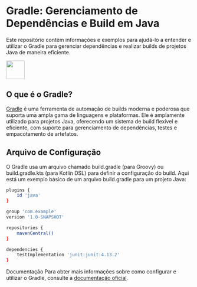 # Gradle: Gerenciamento de Dependências e Build em Java 

Este repositório contém informações e exemplos para ajudá-lo a entender e utilizar o Gradle para gerenciar dependências e realizar builds de projetos Java de maneira eficiente.

[<img src="https://skillicons.dev/icons?i=gradle&theme=dark" width="50">](https://gradle.org/)

## O que é o Gradle?

[Gradle](https://gradle.org/) é uma ferramenta de automação de builds moderna e poderosa que suporta uma ampla gama de linguagens e plataformas. Ele é amplamente utilizado para projetos Java, oferecendo um sistema de build flexível e eficiente, com suporte para gerenciamento de dependências, testes e empacotamento de artefatos.


## Arquivo de Configuração
O Gradle usa um arquivo chamado build.gradle (para Groovy) ou build.gradle.kts (para Kotlin DSL) para definir a configuração do build. Aqui está um exemplo básico de um arquivo build.gradle para um projeto Java:

```bash
plugins {
    id 'java'
}

group 'com.example'
version '1.0-SNAPSHOT'

repositories {
    mavenCentral()
}

dependencies {
    testImplementation 'junit:junit:4.13.2'
}
```

Documentação
Para obter mais informações sobre como configurar e utilizar o Gradle, consulte a [documentação oficial](https://docs.gradle.org/current/userguide/userguide.html).